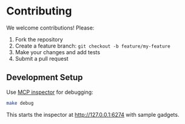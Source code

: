 # Contributing

We welcome contributions! Please:

1. Fork the repository
2. Create a feature branch: `git checkout -b feature/my-feature`
3. Make your changes and add tests
4. Submit a pull request

## Development Setup

Use [MCP inspector](https://github.com/modelcontextprotocol/inspector) for debugging:

```bash
make debug
```

This starts the inspector at http://127.0.0.1:6274 with sample gadgets.
